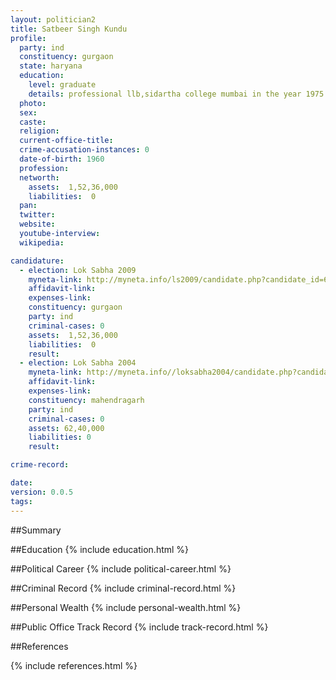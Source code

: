 ```yaml
---
layout: politician2
title: Satbeer Singh Kundu
profile: 
  party: ind
  constituency: gurgaon
  state: haryana
  education: 
    level: graduate
    details: professional llb,sidartha college mumbai in the year 1975
  photo: 
  sex: 
  caste: 
  religion: 
  current-office-title: 
  crime-accusation-instances: 0
  date-of-birth: 1960
  profession: 
  networth: 
    assets:  1,52,36,000
    liabilities:  0
  pan: 
  twitter: 
  website: 
  youtube-interview: 
  wikipedia: 

candidature: 
  - election: Lok Sabha 2009
    myneta-link: http://myneta.info/ls2009/candidate.php?candidate_id=6726
    affidavit-link: 
    expenses-link: 
    constituency: gurgaon 
    party: ind
    criminal-cases: 0
    assets:  1,52,36,000
    liabilities:  0
    result:  
  - election: Lok Sabha 2004
    myneta-link: http://myneta.info//loksabha2004/candidate.php?candidate_id=1293
    affidavit-link: 
    expenses-link: 
    constituency: mahendragarh 
    party: ind
    criminal-cases: 0
    assets: 62,40,000
    liabilities: 0
    result:  

crime-record: 

date: 
version: 0.0.5
tags: 
---
```

##Summary


##Education
{% include education.html %}


##Political Career
{% include political-career.html %}


##Criminal Record
{% include criminal-record.html %}


##Personal Wealth
{% include personal-wealth.html %}


##Public Office Track Record
{% include track-record.html %}


##References


{% include references.html %}